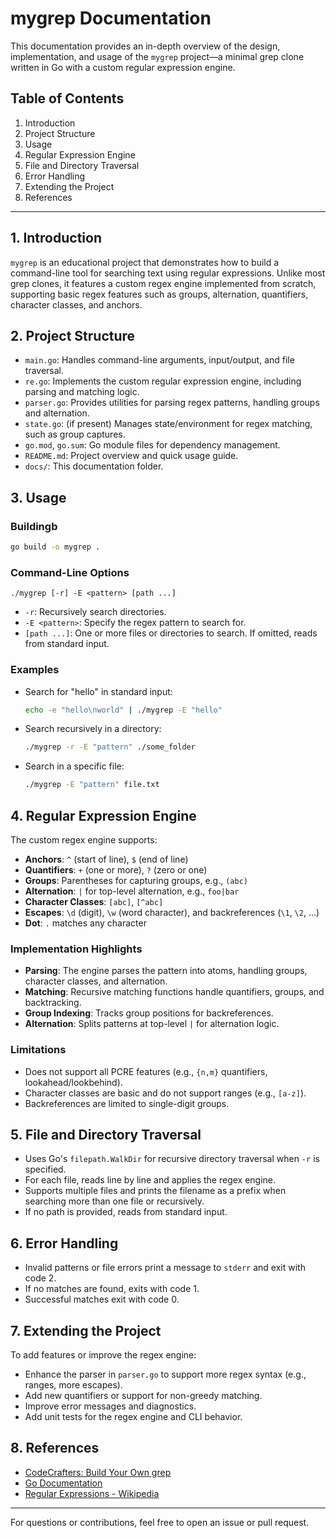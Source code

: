 # mygrep Documentation

This documentation provides an in-depth overview of the design, implementation, and usage of the `mygrep` project—a minimal grep clone written in Go with a custom regular expression engine.

## Table of Contents

1. Introduction
2. Project Structure
3. Usage
4. Regular Expression Engine
5. File and Directory Traversal
6. Error Handling
7. Extending the Project
8. References

---

## 1. Introduction

`mygrep` is an educational project that demonstrates how to build a command-line tool for searching text using regular expressions. Unlike most grep clones, it features a custom regex engine implemented from scratch, supporting basic regex features such as groups, alternation, quantifiers, character classes, and anchors.

## 2. Project Structure

- `main.go`: Handles command-line arguments, input/output, and file traversal.
- `re.go`: Implements the custom regular expression engine, including parsing and matching logic.
- `parser.go`: Provides utilities for parsing regex patterns, handling groups and alternation.
- `state.go`: (if present) Manages state/environment for regex matching, such as group captures.
- `go.mod`, `go.sum`: Go module files for dependency management.
- `README.md`: Project overview and quick usage guide.
- `docs/`: This documentation folder.

## 3. Usage

### Buildingb

```sh
go build -o mygrep .
```

### Command-Line Options

```
./mygrep [-r] -E <pattern> [path ...]
```

- `-r`: Recursively search directories.
- `-E <pattern>`: Specify the regex pattern to search for.
- `[path ...]`: One or more files or directories to search. If omitted, reads from standard input.

### Examples

- Search for "hello" in standard input:
  ```sh
  echo -e "hello\nworld" | ./mygrep -E "hello"
  ```
- Search recursively in a directory:
  ```sh
  ./mygrep -r -E "pattern" ./some_folder
  ```
- Search in a specific file:
  ```sh
  ./mygrep -E "pattern" file.txt
  ```

## 4. Regular Expression Engine

The custom regex engine supports:

- **Anchors**: `^` (start of line), `$` (end of line)
- **Quantifiers**: `+` (one or more), `?` (zero or one)
- **Groups**: Parentheses for capturing groups, e.g., `(abc)`
- **Alternation**: `|` for top-level alternation, e.g., `foo|bar`
- **Character Classes**: `[abc]`, `[^abc]`
- **Escapes**: `\d` (digit), `\w` (word character), and backreferences (`\1`, `\2`, ...)
- **Dot**: `.` matches any character

### Implementation Highlights

- **Parsing**: The engine parses the pattern into atoms, handling groups, character classes, and alternation.
- **Matching**: Recursive matching functions handle quantifiers, groups, and backtracking.
- **Group Indexing**: Tracks group positions for backreferences.
- **Alternation**: Splits patterns at top-level `|` for alternation logic.

### Limitations

- Does not support all PCRE features (e.g., `{n,m}` quantifiers, lookahead/lookbehind).
- Character classes are basic and do not support ranges (e.g., `[a-z]`).
- Backreferences are limited to single-digit groups.

## 5. File and Directory Traversal

- Uses Go's `filepath.WalkDir` for recursive directory traversal when `-r` is specified.
- For each file, reads line by line and applies the regex engine.
- Supports multiple files and prints the filename as a prefix when searching more than one file or recursively.
- If no path is provided, reads from standard input.

## 6. Error Handling

- Invalid patterns or file errors print a message to `stderr` and exit with code 2.
- If no matches are found, exits with code 1.
- Successful matches exit with code 0.

## 7. Extending the Project

To add features or improve the regex engine:

- Enhance the parser in `parser.go` to support more regex syntax (e.g., ranges, more escapes).
- Add new quantifiers or support for non-greedy matching.
- Improve error messages and diagnostics.
- Add unit tests for the regex engine and CLI behavior.

## 8. References

- [CodeCrafters: Build Your Own grep](https://codecrafters.io)
- [Go Documentation](https://golang.org/doc/)
- [Regular Expressions - Wikipedia](https://en.wikipedia.org/wiki/Regular_expression)

---

For questions or contributions, feel free to open an issue or pull request.
